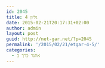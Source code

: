 ```yaml
---
id: 2045
title: גליון 4
date: 2015-02-21T20:17:31+02:00
author: admin
layout: post
guid: http://net-gar.net/?p=2045
permalink: '/2015/02/21/etgar-4-5/'
categories:
  - אתגר כרך ב
---
```

